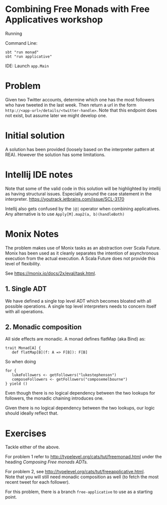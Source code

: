 Combining Free Monads with Free Applicatives workshop  
=====================================================

Running

Command Line:
```
sbt "run monad"
sbt "run applicative"
```

IDE:
Launch `app.Main`

# Problem
Given two Twitter accounts, determine which one has the most followers
who have tweeted in the last week.  Then return a url in the form 
`http://<app-url>/details/<twitter-handle>`.  Note that this endpoint 
does not exist, but assume later we might develop one.

# Initial solution
A solution has been provided (loosely based on the interpreter pattern
at REA). However the solution has some limitations.

# Intellij IDE notes
Note that some of the valid code in this solution will be highlighted
by intellij as having structural issues.  Especially around the case 
statement in the interpreter. 
https://youtrack.jetbrains.com/issue/SCL-3170

Intellij also gets confused by the `|@|` operator when combining 
applicatives.  Any alternative is to use `Apply[M].map2(a, b)(handleBoth)` 

# Monix Notes
The problem makes use of Monix tasks as an abstraction over Scala Future.
Monix has been used as it cleanly separates the intention of asynchronous
execution from the actual execution.  A Scala Future does not provide
this level of flexibility. 

See https://monix.io/docs/2x/eval/task.html.

## 1. Single ADT
We have defined a single top level ADT which becomes bloated with all 
possible operations.  A single top level interpreters needs to 
concern itself with all operations.

## 2. Monadic composition
All side effects are monadic.  A monad defines flatMap (aka Bind) as:
```
trait Monad[A] {
   def flatMap[B](f: A => F[B]): F[B]   
```

So when doing 
```
for {
   lukeFollowers <- getFollowers("lukestephenson")
   composeFollowers <- getFollowers("composemelbourne")
} yield ()
```

Even though there is no logical dependency between the two lookups for 
followers, the monadic chaining introduces one.

Given there is no logical dependency between the two lookups, our 
logic should ideally reflect that.

# Exercises
Tackle either of the above.

For problem 1 refer to http://typelevel.org/cats/tut/freemonad.html 
under the heading *Composing Free monads ADTs.*

For problem 2, see http://typelevel.org/cats/tut/freeapplicative.html.  
Note that you will still need monadic composition as well (to fetch the
most recent tweet for each follower).

For this problem, there is a branch `free-applicative` to use as a 
starting point.
